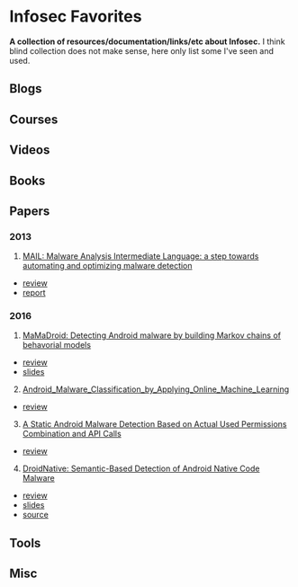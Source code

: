 # Infosec Favorites

**A collection of resources/documentation/links/etc about Infosec.**
I think blind collection does not make sense, here only list some I've seen and used.

## Blogs

## Courses

## Videos

## Books

## Papers
### 2013
1. [MAIL: Malware Analysis Intermediate Language: a step towards automating and optimizing malware detection](http://www.uvic.ca/engineering/ece/isot/assets/docs/alam-paper-sin-2013.pdf)
 - [review](https://github.com/firmianay/Life-long-Learner/blob/master/paper-review/MAIL:Malware_Analysis_Intermediate_Language/review.md)
 - [report](http://web.uvic.ca/~salam/PhD/TR-MAIL.pdf)

### 2016
1. [MaMaDroid: Detecting Android malware by building Markov chains of behavorial models](https://arxiv.org/pdf/1612.04433.pdf)
 - [review](https://github.com/firmianay/Life-long-Learner/blob/master/paper-review/MaMaDroid:Detecting_Android_Malware_by_Building_Markov_Chains_of_Behavioral_Models/review.md)
 - [slides](https://www.slideshare.net/EmilianoDC/mamadroid-detecting-android-malware-by-building-markov-chains-of-behavioral-models?qid=3dd36cff-565e-43b6-b4f2-776f91dadff0&v=&b=&from_search=1)
2. [Android_Malware_Classification_by_Applying_Online_Machine_Learning](https://link.springer.com/chapter/10.1007/978-3-319-47217-1_8/fulltext.html)
 - [review](https://github.com/firmianay/Life-long-Learner/blob/master/paper-review/Android_Malware_Classification_by_Applying_Online_Machine_Learning/review.md)
3. [A Static Android Malware Detection Based on Actual Used Permissions Combination and API Calls](http://www.waset.org/publications/10005499)
 - [review](https://github.com/firmianay/Life-long-Learner/blob/master/paper-review/A_Static_Android_Malware_Detection_Based_on_Actual_Used_Permissions_Combination_and_API_Calls/review.md)
4. [DroidNative: Semantic-Based Detection of Android Native Code Malware](https://arxiv.org/pdf/1602.04693.pdf)
 - [review](https://github.com/firmianay/Life-long-Learner/blob/master/paper-review/DroidNative:Semantic-Based_Detection_of_Android_Native_Code_Malware/review.md)
 - [slides](http://web.uvic.ca/~salam/seminars/Seminar-March-30-2016.pdf)
 - [source](https://bitbucket.org/shahid_alam/droidnative)

## Tools

## Misc
